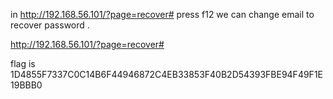 in http://192.168.56.101/?page=recover#
press f12 
we can change email to recover password . 

http://192.168.56.101/?page=recover#

flag is 1D4855F7337C0C14B6F44946872C4EB33853F40B2D54393FBE94F49F1E19BBB0